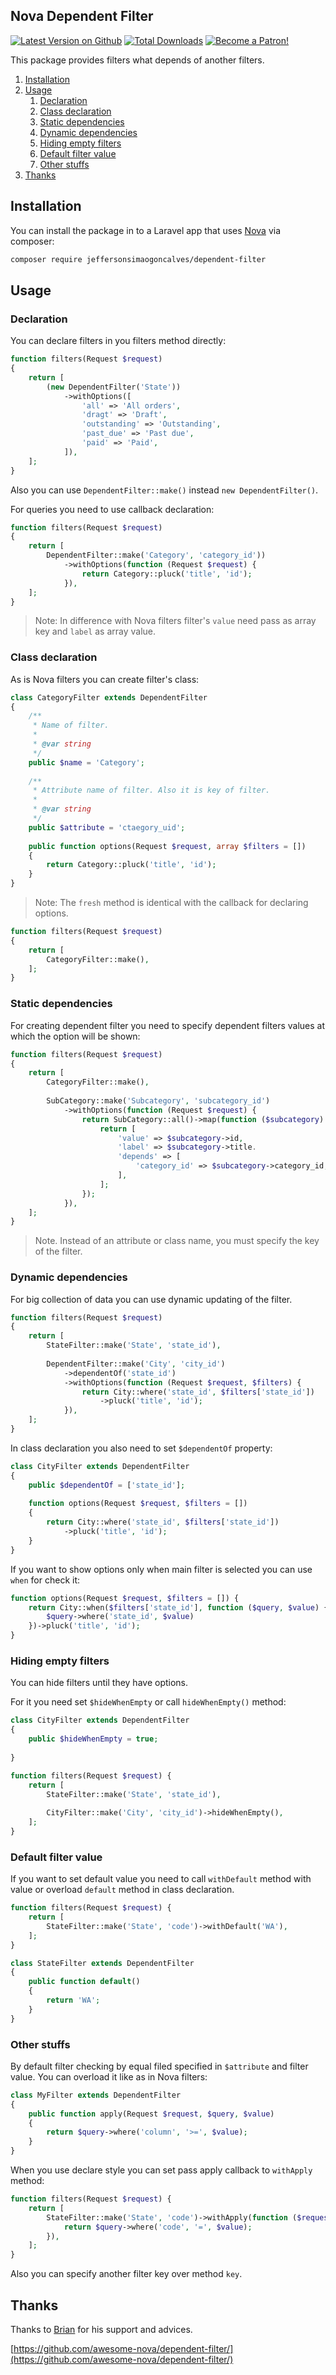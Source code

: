 ## Nova Dependent Filter
[![Latest Version on Github](https://img.shields.io/packagist/v/awesome-nova/dependent-filter.svg?style=flat)](https://packagist.org/packages/awesome-nova/dependent-filter)
[![Total Downloads](https://img.shields.io/packagist/dt/awesome-nova/dependent-filter.svg?style=flat)](https://packagist.org/packages/awesome-nova/dependent-filter)
[![Become a Patron!](https://img.shields.io/badge/become-a_patron!-red.svg?logo=patreon&style=flat)](https://www.patreon.com/bePatron?u=16285116)

This package provides filters what depends of another filters.

1. [Installation](#user-content-installation)
2. [Usage](#user-content-usage)
    1. [Declaration](#user-content-declaration)
    2. [Class declaration](#user-content-class-declaration)
    3. [Static dependencies](#user-content-static-dependencies)
    4. [Dynamic dependencies](#user-content-dynamic-dependencies)
    5. [Hiding empty filters](#user-content-hiding-empty-filters)
    6. [Default filter value](#user-content-default-filter-value)
    7. [Other stuffs](#user-content-other-stuffs)
3. [Thanks](#user-content-thanks)

## Installation

You can install the package in to a Laravel app that uses [Nova](https://nova.laravel.com) via composer:

```sh
composer require jeffersonsimaogoncalves/dependent-filter
```

## Usage

### Declaration

You can declare filters in you filters method directly:

```php
function filters(Request $request)
{
    return [
        (new DependentFilter('State'))
            ->withOptions([
                'all' => 'All orders',
                'dragt' => 'Draft',
                'outstanding' => 'Outstanding',
                'past_due' => 'Past due',
                'paid' => 'Paid',
            ]),
    ];
}
```

Also you can use `DependentFilter::make()` instead `new DependentFilter()`.

For queries you need to use callback declaration:

```php
function filters(Request $request)
{
    return [
        DependentFilter::make('Category', 'category_id'))
            ->withOptions(function (Request $request) {
                return Category::pluck('title', 'id');
            }),
    ];
}
```

> Note: In difference with Nova filters filter's `value` need pass as array key and `label` as array value.
 
### Class declaration

As is Nova filters you can create filter's class:

```php
class CategoryFilter extends DependentFilter
{
    /**
     * Name of filter.
     *
     * @var string
     */
    public $name = 'Category';
    
    /**
     * Attribute name of filter. Also it is key of filter.
     *
     * @var string
     */
    public $attribute = 'ctaegory_uid';
    
    public function options(Request $request, array $filters = [])
    {
        return Category::pluck('title', 'id');
    } 
}
```

> Note: The `fresh` method is identical with the callback for declaring options.

```php
function filters(Request $request)
{
    return [
        CategoryFilter::make(),
    ];
}
```

### Static dependencies

For creating dependent filter you need to specify dependent filters values at which the option will be shown:

```php
function filters(Request $request)
{
    return [
        CategoryFilter::make(),
        
        SubCategory::make('Subcategory', 'subcategory_id')
            ->withOptions(function (Request $request) {
                return SubCategory::all()->map(function ($subcategory) {
                    return [
                        'value' => $subcategory->id,
                        'label' => $subcategory->title.
                        'depends' => [
                            'category_id' => $subcategory->category_id, //Also you can set array of values
                        ],
                    ];
                });
            }),
    ];
}
```

> Note. Instead of an attribute or class name, you must specify the key of the filter.

### Dynamic dependencies

For big collection of data you can use dynamic updating of the filter.

```php
function filters(Request $request) 
{
    return [
        StateFilter::make('State', 'state_id'),
        
        DependentFilter::make('City', 'city_id')
            ->dependentOf('state_id')
            ->withOptions(function (Request $request, $filters) {
                return City::where('state_id', $filters['state_id'])
                    ->pluck('title', 'id');
            }),
    ];
}
```

In class declaration you also need to set `$dependentOf` property: 

```php
class CityFilter extends DependentFilter
{
    public $dependentOf = ['state_id'];
    
    function options(Request $request, $filters = [])
    {
        return City::where('state_id', $filters['state_id'])
            ->pluck('title', 'id');
    }
}
```

If you want to show options only when main filter is selected you can use `when` for check it:

```php
function options(Request $request, $filters = []) {
    return City::when($filters['state_id'], function ($query, $value) {
        $query->where('state_id', $value)
    })->pluck('title', 'id');
}
```

### Hiding empty filters

You can hide filters until they have options. 

For it you need set `$hideWhenEmpty` or call `hideWhenEmpty()` method:

```php
class CityFilter extends DependentFilter
{
    public $hideWhenEmpty = true;
    
}
```

```php
function filters(Request $request) {
    return [
        StateFilter::make('State', 'state_id'),
        
        CityFilter::make('City', 'city_id')->hideWhenEmpty(),
    ];
}

```

### Default filter value

If you want to set default value you need to call `withDefault` method with value or overload `default` method in class declaration. 

```php
function filters(Request $request) {
    return [
        StateFilter::make('State', 'code')->withDefault('WA'),
    ];
}

```

```php
class StateFilter extends DependentFilter
{
    public function default()
    {
        return 'WA';
    }
}

```

### Other stuffs

By default filter checking by equal filed specified in `$attribute` and filter value. You can overload it like as in Nova filters:

```php
class MyFilter extends DependentFilter
{
    public function apply(Request $request, $query, $value)
    {
        return $query->where('column', '>=', $value);
    }
}
```

When you use declare style you can set pass apply callback to `withApply` method:
```php
function filters(Request $request) {
    return [
        StateFilter::make('State', 'code')->withApply(function ($request, $query, $value) {
            return $query->where('code', '=', $value);
        }),
    ];
}

```
 

Also you can specify another filter key over method `key`.


## Thanks

Thanks to [Brian](https://github.com/dillingham) for his support and advices. 

[https://github.com/awesome-nova/dependent-filter/](https://github.com/awesome-nova/dependent-filter/)